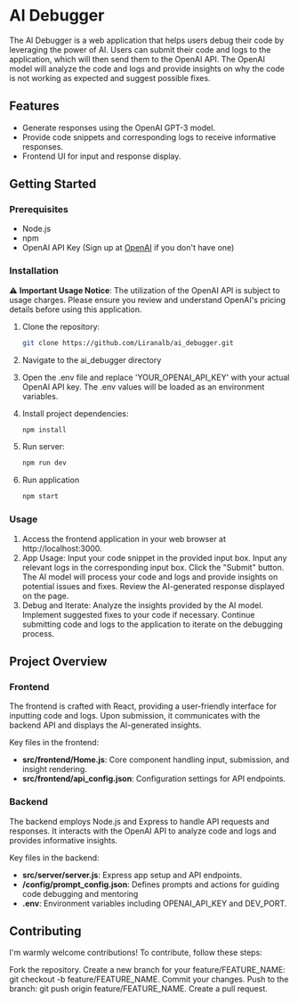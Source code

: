 # AI Debugger

The AI Debugger is a web application that helps users debug their code by leveraging the power of AI. Users can submit their code and logs to the application, which will then send them to the OpenAI API. The OpenAI model will analyze the code and logs and provide insights on why the code is not working as expected and suggest possible fixes.

## Features

- Generate responses using the OpenAI GPT-3 model.
- Provide code snippets and corresponding logs to receive informative responses.
- Frontend UI for input and response display.

## Getting Started

### Prerequisites

- Node.js
- npm
- OpenAI API Key (Sign up at [OpenAI](https://platform.openai.com/signup) if you don't have one)

### Installation

⚠️ **Important Usage Notice**: The utilization of the OpenAI API is subject to usage charges. Please ensure you review and understand OpenAI's pricing details before using this application.

1. Clone the repository:

    ```bash
    git clone https://github.com/Liranalb/ai_debugger.git
    ```
2. Navigate to the ai_debugger directory
3. Open the .env file and replace 'YOUR_OPENAI_API_KEY' with your actual OpenAI API key.
The .env values will be loaded as an environment variables.
4. Install project dependencies:
    ```bash
    npm install
    ```
5. Run server:
    ```bash
    npm run dev
    ```
6. Run application
    ```bash
    npm start
    ```
### Usage
1. Access the frontend application in your web browser at http://localhost:3000.
2. App Usage:
Input your code snippet in the provided input box.
Input any relevant logs in the corresponding input box.
Click the "Submit" button.
The AI model will process your code and logs and provide insights on potential issues and fixes.
Review the AI-generated response displayed on the page.
3. Debug and Iterate:
Analyze the insights provided by the AI model.
Implement suggested fixes to your code if necessary.
Continue submitting code and logs to the application to iterate on the debugging process.
## Project Overview
### Frontend
The frontend is crafted with React, providing a user-friendly interface for inputting code and logs. Upon submission, it communicates with the backend API and displays the AI-generated insights.

Key files in the frontend:

- **src/frontend/Home.js**: Core component handling input, submission, and insight rendering.
- **src/frontend/api_config.json**: Configuration settings for API endpoints.

### Backend
The backend employs Node.js and Express to handle API requests and responses. It interacts with the OpenAI API to analyze code and logs and provides informative insights.

Key files in the backend:

- **src/server/server.js**: Express app setup and API endpoints.
- **/config/prompt_config.json**: Defines prompts and actions for guiding code debugging and mentoring
- **.env**: Environment variables including OPENAI_API_KEY and DEV_PORT.

## Contributing
I'm warmly welcome contributions! To contribute, follow these steps:

Fork the repository.
Create a new branch for your feature/FEATURE_NAME: git checkout -b feature/FEATURE_NAME.
Commit your changes.
Push to the branch: git push origin feature/FEATURE_NAME.
Create a pull request.

